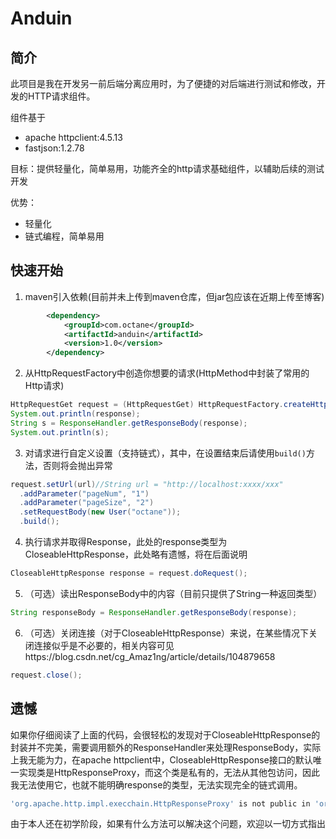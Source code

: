 # Anduin

## 简介

此项目是我在开发另一前后端分离应用时，为了便捷的对后端进行测试和修改，开发的HTTP请求组件。

组件基于

- apache httpclient:4.5.13
- fastjson:1.2.78

目标：提供轻量化，简单易用，功能齐全的http请求基础组件，以辅助后续的测试开发

优势：

- 轻量化
- 链式编程，简单易用

## 快速开始

1. maven引入依赖(目前并未上传到maven仓库，但jar包应该在近期上传至博客)

```xml
        <dependency>
            <groupId>com.octane</groupId>
            <artifactId>anduin</artifactId>
            <version>1.0</version>
        </dependency>
```

2. 从HttpRequestFactory中创造你想要的请求(HttpMethod中封装了常用的Http请求)

```java
HttpRequestGet request = (HttpRequestGet) HttpRequestFactory.createHttpRequest(HttpMethod.GET);
System.out.println(response);
String s = ResponseHandler.getResponseBody(response);
System.out.println(s);

```

3. 对请求进行自定义设置（支持链式），其中，在设置结束后请使用`build()`方法，否则将会抛出异常

```java
request.setUrl(url)//String url = "http://localhost:xxxx/xxx"
  .addParameter("pageNum", "1")
  .addParameter("pageSize", "2")
  .setRequestBody(new User("octane"));
  .build();
```

4. 执行请求并取得Response，此处的response类型为CloseableHttpResponse，此处略有遗憾，将在后面说明

```java
CloseableHttpResponse response = request.doRequest();
```

5. （可选）读出ResponseBody中的内容（目前只提供了String一种返回类型）

```java
String responseBody = ResponseHandler.getResponseBody(response);
```

6. （可选）关闭连接（对于CloseableHttpResponse）来说，在某些情况下关闭连接似乎是不必要的，相关内容可见https://blog.csdn.net/cg_Amaz1ng/article/details/104879658

```java
request.close();
```

## 遗憾

如果你仔细阅读了上面的代码，会很轻松的发现对于CloseableHttpResponse的封装并不完美，需要调用额外的ResponseHandler来处理ResponseBody，实际上我无能为力，在apache httpclient中，CloseableHttpResponse接口的默认唯一实现类是HttpResponseProxy，而这个类是私有的，无法从其他包访问，因此我无法使用它，也就不能明确response的类型，无法实现完全的链式调用。

```bash
'org.apache.http.impl.execchain.HttpResponseProxy' is not public in 'org.apache.http.impl.execchain'. Cannot be accessed from outside package
```

由于本人还在初学阶段，如果有什么方法可以解决这个问题，欢迎以一切方式指出

